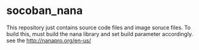 # socoban_nana

This repository just contains source code files and image soruce files.
To build this, must build the nana library and set build parameter accordingly.
see the http://nanapro.org/en-us/
